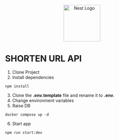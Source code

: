 <p align="center">
  <a href="http://nestjs.com/" target="blank"><img src="https://nestjs.com/img/logo-small.svg" width="120" alt="Nest Logo" /></a>
</p>

# SHORTEN URL API

1. Clone Project
2. Install dependencies
```
npm install
```
3. Clone the __.env.template__ file and rename it to __.env__.
4. Change environment variables
5. Raise DB
```
docker compose up -d
```
6. Start app
```
npm run start:dev
```